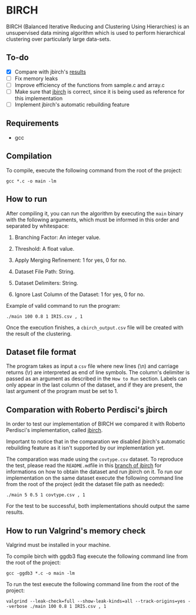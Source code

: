 # BIRCH

BIRCH (Balanced Iterative Reducing and Clustering Using Hierarchies) is an unsupervised data mining algorithm which is used to perform hierarchical clustering over particularly large data-sets.

## To-do
- [x] Compare with jbirch's [results](https://github.com/douglas444/jbirch/tree/reference-results)
- [ ] Fix memory leaks
- [ ] Improve efficiency of the functions from sample.c and array.c
- [ ] Make sure that [jbirch](https://github.com/perdisci/jbirch) is correct, since it is being used as reference for this implementation
- [ ] Implement jbirch's automatic rebuilding feature

## Requirements
* gcc

## Compilation

To compile, execute the following command from the root of the project:

```
gcc *.c -o main -lm
```

## How to run

After compiling it, you can run the algorithm by executing the `main` binary with the following arguments, which must be informed in this order and separated by whitespace:

1. Branching Factor: An integer value.

2. Threshold: A float value.

3. Apply Merging Refinement: 1 for yes, 0 for no.

4. Dataset File Path: String.

5. Dataset Delimiters: String.

6. Ignore Last Column of the Dataset: 1 for yes, 0 for no.

Example of valid command to run the program:

```
./main 100 0.8 1 IRIS.csv , 1
```
Once the execution finishes, a `cbirch_output.csv` file will be created with the result of the clustering.

## Dataset file format

The program takes as input a `csv` file where new lines (\n) and carriage returns (\r) are interpreted as end of line symbols. The column's delimiter is passed as an argument as described in the `How to Run` section.
Labels can only appear in the last column of the dataset, and if they are present, the last argument of the program must be set to 1.

## Comparation with Roberto Perdisci's jbirch

In order to test our implementation of BIRCH we compared it with Roberto Perdisci's implementation, called [jbirch](https://github.com/perdisci/jbirch).

Important to notice that in the comparation we disabled jbirch's automatic rebuilding feature as it isn't supported by our implementation yet.

The comparation was made using the `covtype.csv` dataset. To reproduce the test, please read the `README.md`file in this [branch of jbirch](https://github.com/douglas444/jbirch/tree/reference-results) for informations on how to obtain the dataset and run jbirch on it. To run our implementation on the same dataset execute the following command line from the root of the project (edit the dataset file path as needed):

```
./main 5 0.5 1 covtype.csv , 1
```

For the test to be successful, both implementations should output the same results.

## How to run Valgrind's memory check

Valgrind must be installed in your machine.

To compile birch with ggdb3 flag execute the following command line from the root of the project:
```
gcc -ggdb3 *.c -o main -lm
```
To run the test execute the following command line from the root of the project:
```
valgrind --leak-check=full --show-leak-kinds=all --track-origins=yes --verbose ./main 100 0.8 1 IRIS.csv , 1
```

